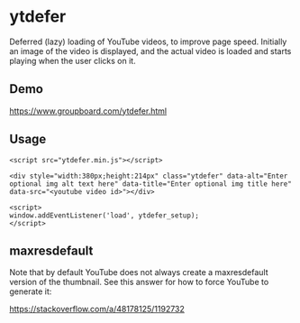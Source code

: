 # ytdefer

Deferred (lazy) loading of YouTube videos, to improve page speed. Initially
an image of the video is displayed, and the actual video is loaded and
starts playing when the user clicks on it.

## Demo
https://www.groupboard.com/ytdefer.html

## Usage

    <script src="ytdefer.min.js"></script>

    <div style="width:380px;height:214px" class="ytdefer" data-alt="Enter optional img alt text here" data-title="Enter optional img title here" data-src="<youtube video id>"></div>

    <script>
    window.addEventListener('load', ytdefer_setup);
    </script>

## maxresdefault

Note that by default YouTube does not always create a maxresdefault version
of the thumbnail. See this answer for how to force YouTube to generate it:

https://stackoverflow.com/a/48178125/1192732


